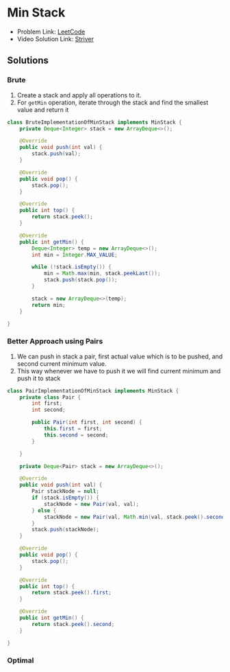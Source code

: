 # Min Stack

- Problem Link: [LeetCode](https://leetcode.com/problems/min-stack/)
- Video Solution Link: [Striver](https://www.youtube.com/watch?v=8ocB7a_c-Cc&list=TLPQMTgwNDIwMjTy390H3wI-Lg&index=2)

## Solutions

### Brute

1. Create a stack and apply all operations to it.
2. For `getMin` operation, iterate through the stack and find the smallest value
   and return it

```java
class BruteImplementationOfMinStack implements MinStack {
    private Deque<Integer> stack = new ArrayDeque<>();

    @Override
    public void push(int val) {
        stack.push(val);
    }

    @Override
    public void pop() {
        stack.pop();
    }

    @Override
    public int top() {
        return stack.peek();
    }

    @Override
    public int getMin() {
        Deque<Integer> temp = new ArrayDeque<>();
        int min = Integer.MAX_VALUE;

        while (!stack.isEmpty()) {
            min = Math.max(min, stack.peekLast());
            stack.push(stack.pop());
        }

        stack = new ArrayDeque<>(temp);
        return min;
    }

}
```

### Better Approach using Pairs

1. We can push in stack a pair, first actual value which is to be pushed, and
   second current minimum value.
2. This way whenever we have to push it we will find current minimum and push
   it to stack

```java
class PairImplementationOfMinStack implements MinStack {
    private class Pair {
        int first;
        int second;

        public Pair(int first, int second) {
            this.first = first;
            this.second = second;
        }

    }

    private Deque<Pair> stack = new ArrayDeque<>();

    @Override
    public void push(int val) {
        Pair stackNode = null;
        if (stack.isEmpty()) {
            stackNode = new Pair(val, val);
        } else {
            stackNode = new Pair(val, Math.min(val, stack.peek().second));
        }
        stack.push(stackNode);
    }

    @Override
    public void pop() {
        stack.pop();
    }

    @Override
    public int top() {
        return stack.peek().first;
    }

    @Override
    public int getMin() {
        return stack.peek().second;
    }

}
```

### Optimal
